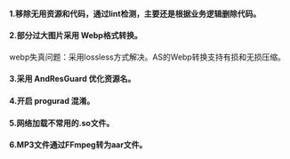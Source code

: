 #### 1.移除无用资源和代码，通过lint检测，主要还是根据业务逻辑删除代码。

#### 2.部分过大图片采用 Webp格式转换。

webp失真问题：采用lossless方式解决。AS的Webp转换支持有损和无损压缩。

#### 3.采用 AndResGuard 优化资源名。

#### 4.开启 progurad 混淆。

#### 5.网络加载不常用的.so文件。

#### 6.MP3文件通过FFmpeg转为aar文件。


